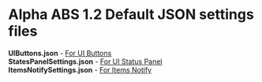 # Alpha ABS 1.2 Default JSON settings files  

**UIButtons.json** - [For UI Buttons](https://github.com/KageDesu/Alpha-ABS/wiki/UI-Buttons-JSON-Configuration)  
**StatesPanelSettings.json** - [For UI Status Panel](https://github.com/KageDesu/Alpha-ABS/wiki/Status-Panel-JSON-Configuration)  
**ItemsNotifySettings.json** - [For Items Notify](https://github.com/KageDesu/Alpha-ABS/wiki/Items-Notify-JSON-Configuration)  
